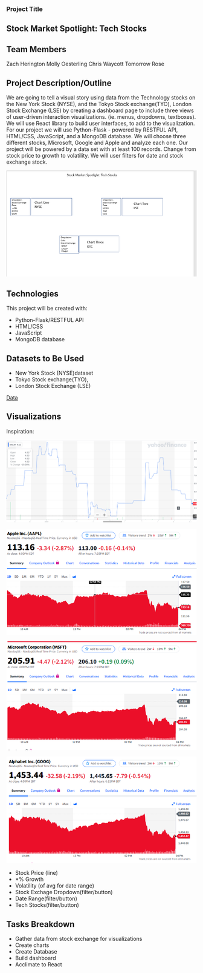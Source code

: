 ### Project Title
## Stock Market Spotlight: Tech Stocks

## Team Members
Zach Herington
Molly Oesterling
Chris Waycott
Tomorrow Rose

## Project Description/Outline
We are going to tell a visual story using data from the Technology stocks on the New York Stock (NYSE), and the Tokyo Stock exchange(TYO), London Stock Exchange (LSE) by creating a dashboard page to include three views of user-driven interaction visualizations. (ie. menus, dropdowns, textboxes). We will use React library to build user interfaces, to add to the visualization. For our project we will use Python-Flask - powered by RESTFUL API, HTML/CSS, JavaScript, and a MongoDB database. We will choose three different stocks, Microsoft, Google and Apple and analyze each one. Our project will be powered by a data set with at least 100 records. Change from stock price to growth to volatility. We will user filters for date and stock exchange stock. 

![Chart](Images/Chart.png)


## Technologies
This project will be created with:

* Python-Flask/RESTFUL API
* HTML/CSS
* JavaScript
* MongoDB database

## Datasets to Be Used
* New York Stock (NYSE)dataset
* Tokyo Stock exchange(TYO),
* London Stock Exchange (LSE)

<a href="https://github.com/armywalrus/Stock-Market-Spotlight-Tech-Stocks/blob/main/All%20Stocks.csv">Data</a>

## Visualizations

Inspiration:

![AACAF](Images/AACAF.png)

![AAPL](Images/AAPL.png)

![MSFT](Images/MSFT.png)

![GOOG](Images/GOOG.png)

* Stock Price (line)
* *% Growth
* Volatility (of avg for date range)
* Stock Exchage Dropdown(filter/button)
* Date Range(filter/button)
* Tech Stocks(filter/button)

## Tasks Breakdown
* Gather data from stock exchange for visualizations
* Create charts
* Create Database
* Build dashboard
* Acclimate to React

